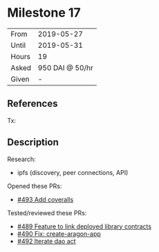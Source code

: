 # Milestone 17

|       |                 |
| ----- | --------------- |
| From  | 2019-05-27      |
| Until | 2019-05-31      |
| Hours | 19              |
| Asked | 950 DAI @ 50/hr |
| Given | -               |

## References

Tx:

## Description

Research:

- ipfs (discovery, peer connections, API)

Opened these PRs:

- [#493 Add coveralls](https://github.com/aragon/aragon-cli/pull/493)

Tested/reviewed these PRs:

- [#489 Feature to link deployed library contracts](https://github.com/aragon/aragon-cli/pull/489)
- [#490 Fix: create-aragon-app](https://github.com/aragon/aragon-cli/pull/490)
- [#492 Iterate dao act](https://github.com/aragon/aragon-cli/pull/492)
